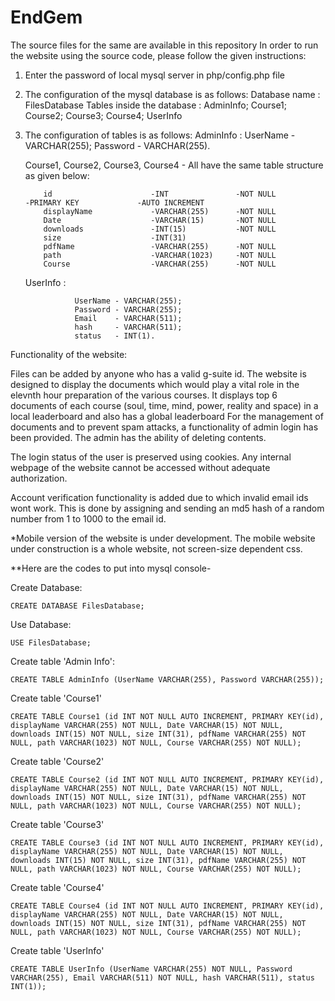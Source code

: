 # EndGem
The source files for the same are available in this repository
In order to run the website using the source code, please follow the given instructions:

1. Enter the password of local mysql server in php/config.php file
2. The configuration of the mysql database is as follows:
    Database name : FilesDatabase
    Tables inside the database : AdminInfo; Course1; Course2; Course3; Course4; UserInfo
    
3. The configuration of tables is as follows:
    AdminInfo : UserName - VARCHAR(255);
                Password - VARCHAR(255).
    
    Course1, Course2, Course3, Course4 - All have the same table structure as given below:
    ```
        id                      -INT               -NOT NULL               -PRIMARY KEY             -AUTO INCREMENT
        displayName             -VARCHAR(255)      -NOT NULL
        Date                    -VARCHAR(15)       -NOT NULL
        downloads               -INT(15)           -NOT NULL
        size                    -INT(31)
        pdfName                 -VARCHAR(255)      -NOT NULL
        path                    -VARCHAR(1023)     -NOT NULL
        Course                  -VARCHAR(255)      -NOT NULL
     ```
        
     UserInfo : 
     ```
                UserName - VARCHAR(255);
                Password - VARCHAR(255);
                Email    - VARCHAR(511);
                hash     - VARCHAR(511);
                status   - INT(1).
      ```  
   
Functionality of the website:

Files can be added by anyone who has a valid g-suite id. The website is designed to display the documents which would play a vital role in the elevnth hour preparation of the various courses.
It displays top 6 documents of each course (soul, time, mind, power, reality and space) in a local leaderboard and also has a global leaderboard
For the management of documents and to prevent spam attacks, a functionality of admin login has been provided.
The admin has the ability of deleting contents.

The login status of the user is preserved using cookies. Any internal webpage of the website cannot be accessed without adequate authorization.

Account verification functionality is added due to which invalid email ids wont work. This is done by assigning and sending an md5 hash of a random number from 1 to 1000 to the email id.

*Mobile version of the website is under development. The mobile website under construction is a whole website, not screen-size dependent css.

**Here are the codes to put into mysql console-

Create Database:
```
CREATE DATABASE FilesDatabase;
```
Use Database:
```
USE FilesDatabase;
```
Create table 'Admin Info':
```
CREATE TABLE AdminInfo (UserName VARCHAR(255), Password VARCHAR(255));
```
Create table 'Course1'
```
CREATE TABLE Course1 (id INT NOT NULL AUTO INCREMENT, PRIMARY KEY(id), displayName VARCHAR(255) NOT NULL, Date VARCHAR(15) NOT NULL, downloads INT(15) NOT NULL, size INT(31), pdfName VARCHAR(255) NOT NULL, path VARCHAR(1023) NOT NULL, Course VARCHAR(255) NOT NULL);
```
Create table 'Course2'
```
CREATE TABLE Course2 (id INT NOT NULL AUTO INCREMENT, PRIMARY KEY(id), displayName VARCHAR(255) NOT NULL, Date VARCHAR(15) NOT NULL, downloads INT(15) NOT NULL, size INT(31), pdfName VARCHAR(255) NOT NULL, path VARCHAR(1023) NOT NULL, Course VARCHAR(255) NOT NULL);
```
Create table 'Course3'
```
CREATE TABLE Course3 (id INT NOT NULL AUTO INCREMENT, PRIMARY KEY(id), displayName VARCHAR(255) NOT NULL, Date VARCHAR(15) NOT NULL, downloads INT(15) NOT NULL, size INT(31), pdfName VARCHAR(255) NOT NULL, path VARCHAR(1023) NOT NULL, Course VARCHAR(255) NOT NULL);
```
Create table 'Course4'
```
CREATE TABLE Course4 (id INT NOT NULL AUTO INCREMENT, PRIMARY KEY(id), displayName VARCHAR(255) NOT NULL, Date VARCHAR(15) NOT NULL, downloads INT(15) NOT NULL, size INT(31), pdfName VARCHAR(255) NOT NULL, path VARCHAR(1023) NOT NULL, Course VARCHAR(255) NOT NULL);
```
Create table 'UserInfo'
```
CREATE TABLE UserInfo (UserName VARCHAR(255) NOT NULL, Password VARCHAR(255), Email VARCHAR(511) NOT NULL, hash VARCHAR(511), status INT(1));
```
